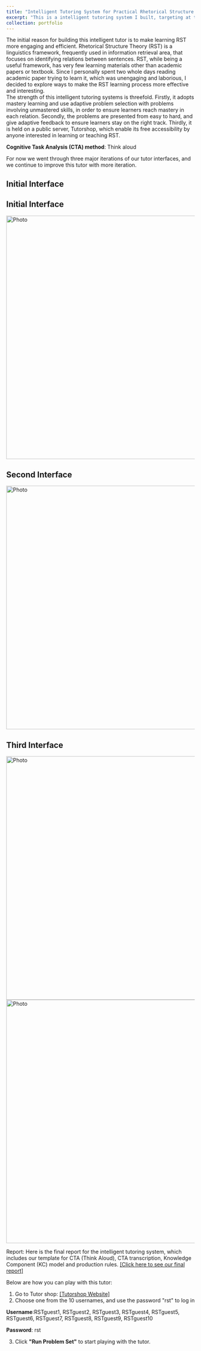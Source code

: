 ```yaml
---
title: "Intelligent Tutoring System for Practical Rhetorical Structure Theory" 
excerpt: "This is a intelligent tutoring system I built, targeting at teaching Rhetorical Structural Theory, a linguistics framework frequently used in information retrieval area.<br/>"  
collection: portfolio  
--- 
```

The initial reason for building this intelligent tutor is to make learning RST more engaging and efficient. Rhetorical Structure Theory (RST) is a linguistics framework, frequently used in information retrieval area, that focuses on identifying relations between sentences. RST, while being a useful framework, has very few learning materials other than academic papers or textbook. Since I personally spent two whole days reading academic paper trying to learn it, which was unengaging and laborious, I decided to explore ways to make the RST learning process more effective and interesting.   
The strength of this intelligent tutoring systems is threefold. Firstly, it adopts mastery learning and use adaptive problem selection with problems involving unmastered skills, in order to ensure learners reach mastery in each relation. Secondly, the problems are presented from easy to hard, and give adaptive feedback to ensure learners stay on the right track. Thirdly, it is held on a public server, Tutorshop, which enable its free accessibility by anyone interested in learning or teaching RST.  

**Cognitive Task Analysis (CTA) method**: Think aloud  

For now we went through three major iterations of our tutor interfaces, and we continue to improve this tutor with more iteration.  
## Initial Interface  

 <p align="center">
 
## Initial Interface  

 <img src="https://kexin-yang.github.io/images/RST_tutor/RST_tutor1.png?raw=true" alt="Photo" style="width: 650px;"/>  
</p> 
<p align="center">

## Second Interface

 <img src="https://kexin-yang.github.io/images/RST_tutor/RST_tutor2.png?raw=true" alt="Photo" style="width: 650px;"/>  
</p>
<p align="center">
 
## Third Interface  

 <img src="https://kexin-yang.github.io/images/RST_tutor/RST_tutor3-1.png?raw=true" alt="Photo" style="width: 650px;"/>
   <img src="https://kexin-yang.github.io/images/RST_tutor/RST_tutor3-2.png?raw=true" alt="Photo" style="width: 650px;"/>
</p>
    
  Report: Here is the final report for the intelligent tutoring system, which includes our template for CTA (Think Aloud), CTA transcription, Knowledge Component (KC) model and production rules.
  [[Click here to see our final report]](http://kexin-yang.github.io/files/RSTFinal_Report.pdf)
  
Below are how you can play with this tutor:
1. Go to Tutor shop:
[[Tutorshop Website]](https://school.tutorshop.web.cmu.edu) 
2. Choose one from the 10 usernames, and use the password "rst" to log in    

**Username**:RSTguest1, RSTguest2, RSTguest3, RSTguest4, RSTguest5, RSTguest6, RSTguest7, RSTguest8, RSTguest9, RSTguest10  

**Password**: rst  

3. Click **"Run Problem Set"** to start playing with the tutor.
  
  
  




